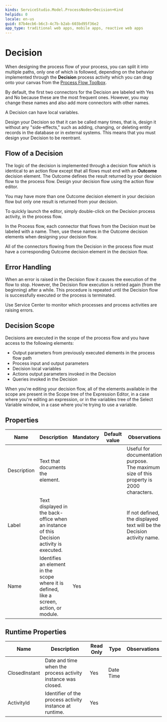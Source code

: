 ```yaml
---
kinds: ServiceStudio.Model.ProcessNodes+Decision+Kind
helpids: 0
locale: en-us
guid: 87b4ecb6-b6c3-4c7b-b2ab-603bd95f36e2
app_type: traditional web apps, mobile apps, reactive web apps
---
```


# Decision

When designing the process flow of your process, you can split it into multiple paths, only one of which is followed, depending on the behavior implemented through the **Decision** process activity which you can drag onto your canvas from the [Process Flow Toolbox](<../../../develop/processes/process-flow/process-flow-toolbox.md>).

By default, the first two connectors for the Decision are labeled with Yes and No because these are the most frequent ones. However, you may change these names and also add more connectors with other names.

A Decision can have local variables.

Design your Decision so that it can be called many times, that is, design it without any "side-effects," such as adding, changing, or deleting entity records in the database or in external systems. This means that you must design your Decision to be reentrant.

## Flow of a Decision

The logic of the decision is implemented through a decision flow which is identical to an action flow except that all flows must end with an **Outcome** decision element. The Outcome defines the result returned by your decision flow to the process flow. Design your decision flow using the action flow editor.

You may have more than one Outcome decision element in your decision flow but only one result is returned from your decision.

To quickly launch the editor, simply double-click on the Decision process activity, in the process flow.

In the Process flow, each connector that flows from the Decision must be labeled with a name. Then, use these names in the Outcome decision elements when designing your decision flow.

All of the connectors flowing from the Decision in the process flow must have a corresponding Outcome decision element in the decision flow.

## Error Handling

When an error is raised in the Decision flow it causes the execution of the flow to stop. However, the Decision flow execution is retried again (from the beginning) after a while. This procedure is repeated until the Decision flow is successfully executed or the process is terminated.

Use Service Center to monitor which processes and process activities are raising errors.

## Decision Scope

Decisions are executed in the scope of the process flow and you have access to the following elements:

* Output parameters from previously executed elements in the process flow path
* Process input and output parameters
* Decision local variables
* Actions output parameters invoked in the Decision
* Queries invoked in the Decision

When you're editing your decision flow, all of the elements available in the scope are present in the Scope tree of the Expression Editor, in a case where you're editing an expression, or in the variables tree of the Select Variable window, in a case where you're trying to use a variable.

## Properties

<table markdown="1">
<thead>
<tr>
<th>Name</th>
<th>Description</th>
<th>Mandatory</th>
<th>Default value</th>
<th>Observations</th>
</tr>
</thead>
<tbody>
<tr>
<td title="Description">Description</td>
<td>Text that documents the element.</td>
<td></td>
<td></td>
<td>Useful for documentation purpose.<br/>The maximum size of this property is 2000 characters.</td>
</tr>
<tr>
<td title="Label">Label</td>
<td>Text displayed in the back-office when an instance of this Decision activity is executed.</td>
<td></td>
<td></td>
<td>If not defined, the displayed text will be the Decision activity name.</td>
</tr>
<tr>
<td title="Name">Name</td>
<td>Identifies an element in the scope where it is defined, like a screen, action, or module.</td>
<td>Yes</td>
<td></td>
<td></td>
</tr>
</tbody>
</table>

## Runtime Properties

<table markdown="1">
<thead>
<tr>
<th>Name</th>
<th>Description</th>
<th>Read Only</th>
<th>Type</th>
<th>Observations</th>
</tr>
</thead>
<tbody>
<tr>
<td>ClosedInstant</td>
<td>Date and time when the process activity instance was closed.</td>
<td>Yes</td>
<td>Date Time</td>
<td></td>
</tr>
<tr>
<td>ActivityId</td>
<td>Identifier of the process activity instance at runtime.</td>
<td>Yes</td>
<td></td>
<td></td>
</tr>
</tbody>
</table>


